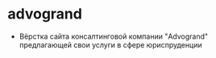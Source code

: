 # advogrand
- Вёрстка сайта консалтинговой компании "Advogrand" предлагающей свои услуги в сфере юриспруденции
